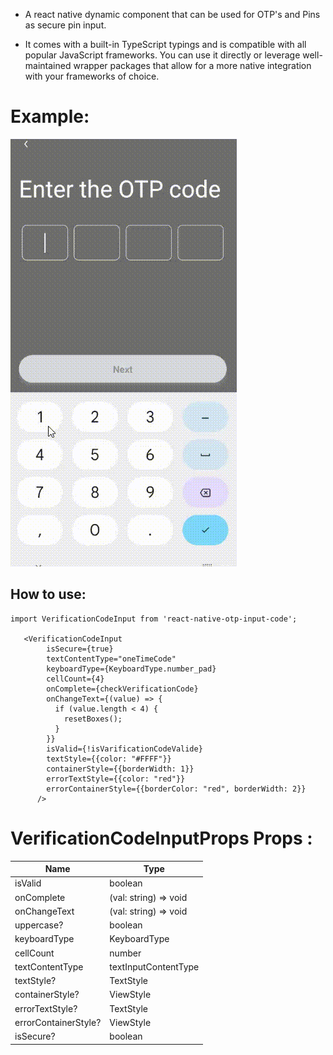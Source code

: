 - A react native dynamic component that can be used for OTP's and Pins as secure pin input.

- It comes with a built-in TypeScript typings and is compatible with all popular JavaScript frameworks. You can use it directly or leverage well-maintained wrapper packages that allow for a more native integration with your frameworks of choice.

# Example:

![](./assets/videos/1.gif)

## How to use:

```
import VerificationCodeInput from 'react-native-otp-input-code';

   <VerificationCodeInput
        isSecure={true}
        textContentType="oneTimeCode"
        keyboardType={KeyboardType.number_pad}
        cellCount={4}
        onComplete={checkVerificationCode}
        onChangeText={(value) => {
          if (value.length < 4) {
            resetBoxes();
          }
        }}
        isValid={!isVarificationCodeValide}
        textStyle={{color: "#FFFF"}}
        containerStyle={{borderWidth: 1}}
        errorTextStyle={{color: "red"}}
        errorContainerStyle={{borderColor: "red", borderWidth: 2}}
      />
```

# VerificationCodeInputProps Props :

| Name                 | Type                  |
| -------------------- | --------------------- |
| isValid              | boolean               |
| onComplete           | (val: string) => void |
| onChangeText         | (val: string) => void |
| uppercase?           | boolean               |
| keyboardType         | KeyboardType          |
| cellCount            | number                |
| textContentType      | textInputContentType  |
| textStyle?           | TextStyle             |
| containerStyle?      | ViewStyle             |
| errorTextStyle?      | TextStyle             |
| errorContainerStyle? | ViewStyle             |
| isSecure?            | boolean               |
